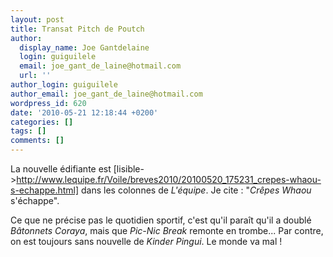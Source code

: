 ```yaml
---
layout: post
title: Transat Pitch de Poutch
author:
  display_name: Joe Gantdelaine
  login: guiguilele
  email: joe_gant_de_laine@hotmail.com
  url: ''
author_login: guiguilele
author_email: joe_gant_de_laine@hotmail.com
wordpress_id: 620
date: '2010-05-21 12:18:44 +0200'
categories: []
tags: []
comments: []
---
```

La nouvelle édifiante est [lisible->http://www.lequipe.fr/Voile/breves2010/20100520_175231_crepes-whaou-s-echappe.html] dans les colonnes de *L'équipe*. Je cite : "*Crêpes Whaou* s'échappe".

Ce que ne précise pas le quotidien sportif, c'est qu'il paraît qu'il a doublé *Bâtonnets Coraya*, mais que *Pic-Nic Break* remonte en trombe... Par contre, on est toujours sans nouvelle de *Kinder Pingui*. Le monde va mal !
